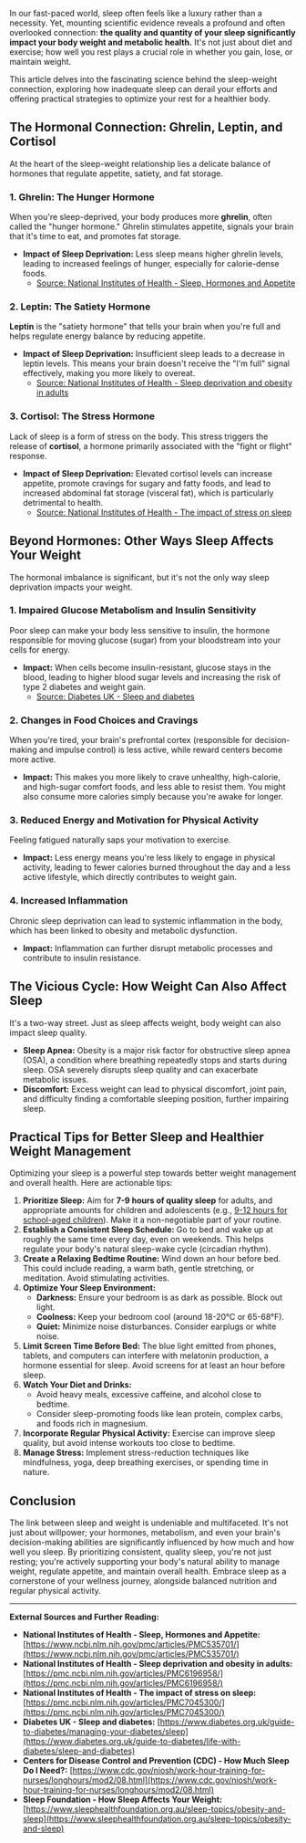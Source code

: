 In our fast-paced world, sleep often feels like a luxury rather than a necessity. Yet, mounting scientific evidence reveals a profound and often overlooked connection: **the quality and quantity of your sleep significantly impact your body weight and metabolic health.** It's not just about diet and exercise; how well you rest plays a crucial role in whether you gain, lose, or maintain weight.

This article delves into the fascinating science behind the sleep-weight connection, exploring how inadequate sleep can derail your efforts and offering practical strategies to optimize your rest for a healthier body.

## The Hormonal Connection: Ghrelin, Leptin, and Cortisol

At the heart of the sleep-weight relationship lies a delicate balance of hormones that regulate appetite, satiety, and fat storage.

### 1. Ghrelin: The Hunger Hormone
When you're sleep-deprived, your body produces more **ghrelin**, often called the "hunger hormone." Ghrelin stimulates appetite, signals your brain that it's time to eat, and promotes fat storage.
* **Impact of Sleep Deprivation:** Less sleep means higher ghrelin levels, leading to increased feelings of hunger, especially for calorie-dense foods.
    * [Source: National Institutes of Health - Sleep, Hormones and Appetite](https://www.ncbi.nlm.nih.gov/pmc/articles/PMC535701/)

### 2. Leptin: The Satiety Hormone
**Leptin** is the "satiety hormone" that tells your brain when you're full and helps regulate energy balance by reducing appetite.
* **Impact of Sleep Deprivation:** Insufficient sleep leads to a decrease in leptin levels. This means your brain doesn't receive the "I'm full" signal effectively, making you more likely to overeat.
    * [Source: National Institutes of Health - Sleep deprivation and obesity in adults](https://pmc.ncbi.nlm.nih.gov/articles/PMC6196958/)

### 3. Cortisol: The Stress Hormone
Lack of sleep is a form of stress on the body. This stress triggers the release of **cortisol**, a hormone primarily associated with the "fight or flight" response.
* **Impact of Sleep Deprivation:** Elevated cortisol levels can increase appetite, promote cravings for sugary and fatty foods, and lead to increased abdominal fat storage (visceral fat), which is particularly detrimental to health.
    * [Source: National Institutes of Health - The impact of stress on sleep](https://pmc.ncbi.nlm.nih.gov/articles/PMC7045300/)

## Beyond Hormones: Other Ways Sleep Affects Your Weight

The hormonal imbalance is significant, but it's not the only way sleep deprivation impacts your weight.

### 1. Impaired Glucose Metabolism and Insulin Sensitivity
Poor sleep can make your body less sensitive to insulin, the hormone responsible for moving glucose (sugar) from your bloodstream into your cells for energy.
* **Impact:** When cells become insulin-resistant, glucose stays in the blood, leading to higher blood sugar levels and increasing the risk of type 2 diabetes and weight gain.
    * [Source: Diabetes UK - Sleep and diabetes](https://www.diabetes.org.uk/guide-to-diabetes/life-with-diabetes/sleep-and-diabetes)

### 2. Changes in Food Choices and Cravings
When you're tired, your brain's prefrontal cortex (responsible for decision-making and impulse control) is less active, while reward centers become more active.
* **Impact:** This makes you more likely to crave unhealthy, high-calorie, and high-sugar comfort foods, and less able to resist them. You might also consume more calories simply because you're awake for longer.

### 3. Reduced Energy and Motivation for Physical Activity
Feeling fatigued naturally saps your motivation to exercise.
* **Impact:** Less energy means you're less likely to engage in physical activity, leading to fewer calories burned throughout the day and a less active lifestyle, which directly contributes to weight gain.

### 4. Increased Inflammation
Chronic sleep deprivation can lead to systemic inflammation in the body, which has been linked to obesity and metabolic dysfunction.
* **Impact:** Inflammation can further disrupt metabolic processes and contribute to insulin resistance.

## The Vicious Cycle: How Weight Can Also Affect Sleep

It's a two-way street. Just as sleep affects weight, body weight can also impact sleep quality.

* **Sleep Apnea:** Obesity is a major risk factor for obstructive sleep apnea (OSA), a condition where breathing repeatedly stops and starts during sleep. OSA severely disrupts sleep quality and can exacerbate metabolic issues.
* **Discomfort:** Excess weight can lead to physical discomfort, joint pain, and difficulty finding a comfortable sleeping position, further impairing sleep.

## Practical Tips for Better Sleep and Healthier Weight Management

Optimizing your sleep is a powerful step towards better weight management and overall health. Here are actionable tips:

1.  **Prioritize Sleep:** Aim for **7-9 hours of quality sleep** for adults, and appropriate amounts for children and adolescents (e.g., [9-12 hours for school-aged children](https://www.cdc.gov/physical-activity-education/staying-healthy/sleep.html)). Make it a non-negotiable part of your routine.
2.  **Establish a Consistent Sleep Schedule:** Go to bed and wake up at roughly the same time every day, even on weekends. This helps regulate your body's natural sleep-wake cycle (circadian rhythm).
3.  **Create a Relaxing Bedtime Routine:** Wind down an hour before bed. This could include reading, a warm bath, gentle stretching, or meditation. Avoid stimulating activities.
4.  **Optimize Your Sleep Environment:**
    * **Darkness:** Ensure your bedroom is as dark as possible. Block out light.
    * **Coolness:** Keep your bedroom cool (around 18-20°C or 65-68°F).
    * **Quiet:** Minimize noise disturbances. Consider earplugs or white noise.
5.  **Limit Screen Time Before Bed:** The blue light emitted from phones, tablets, and computers can interfere with melatonin production, a hormone essential for sleep. Avoid screens for at least an hour before sleep.
6.  **Watch Your Diet and Drinks:**
    * Avoid heavy meals, excessive caffeine, and alcohol close to bedtime.
    * Consider sleep-promoting foods like lean protein, complex carbs, and foods rich in magnesium.
7.  **Incorporate Regular Physical Activity:** Exercise can improve sleep quality, but avoid intense workouts too close to bedtime.
8.  **Manage Stress:** Implement stress-reduction techniques like mindfulness, yoga, deep breathing exercises, or spending time in nature.

## Conclusion

The link between sleep and weight is undeniable and multifaceted. It's not just about willpower; your hormones, metabolism, and even your brain's decision-making abilities are significantly influenced by how much and how well you sleep. By prioritizing consistent, quality sleep, you're not just resting; you're actively supporting your body's natural ability to manage weight, regulate appetite, and maintain overall health. Embrace sleep as a cornerstone of your wellness journey, alongside balanced nutrition and regular physical activity.

---
**External Sources and Further Reading:**

* **National Institutes of Health - Sleep, Hormones and Appetite:** [https://www.ncbi.nlm.nih.gov/pmc/articles/PMC535701/](https://www.ncbi.nlm.nih.gov/pmc/articles/PMC535701/)
* **National Institutes of Health - Sleep deprivation and obesity in adults:** [https://pmc.ncbi.nlm.nih.gov/articles/PMC6196958/](https://pmc.ncbi.nlm.nih.gov/articles/PMC6196958/)
* **National Institutes of Health - The impact of stress on sleep:** [https://pmc.ncbi.nlm.nih.gov/articles/PMC7045300/](https://pmc.ncbi.nlm.nih.gov/articles/PMC7045300/)
* **Diabetes UK - Sleep and diabetes:** [https://www.diabetes.org.uk/guide-to-diabetes/managing-your-diabetes/sleep](https://www.diabetes.org.uk/guide-to-diabetes/life-with-diabetes/sleep-and-diabetes)
* **Centers for Disease Control and Prevention (CDC) - How Much Sleep Do I Need?:** [https://www.cdc.gov/niosh/work-hour-training-for-nurses/longhours/mod2/08.html](https://www.cdc.gov/niosh/work-hour-training-for-nurses/longhours/mod2/08.html)
* **Sleep Foundation - How Sleep Affects Your Weight:** [https://www.sleephealthfoundation.org.au/sleep-topics/obesity-and-sleep](https://www.sleephealthfoundation.org.au/sleep-topics/obesity-and-sleep)
